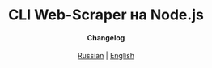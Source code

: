<div align="center">
<h1> CLI Web-Scraper на Node.js</h1>
<h4> Changelog </h4>
    <a href="https://github.com/echo-vladimir/web-scrap3r/blob/promises/readMe/log.ru.md">Russian</a> | 
    <a href="https://github.com/echo-vladimir/web-scrap3r/blob/promises/readMe/log.en.md">English</a>
</div>
</br>
